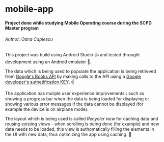 # mobile-app
#### Project done while studying Mobile Operating course during the SCPD Master program

###### Author: Oana Caplescu

This project was build using Android Studio :+1: and tested throught development using an Android emulator :iphone:.

The data which is being used to populate the application is being retrieved from [Google's Books API](https://developers.google.com/books/) by making calls to the API using a [Google developer's authetification KEY](https://cloud.google.com/docs/authentication/api-keys). :point_up:

The application has muliple user experience improvements :telephone_receiver: such as showing a progress bar when the data is being loaded for displaying or showing various error messages if the data cannot be displayed (for example the device is on airplane mode). 

The layout which is being used is called _Recycler view_ for caching data and reusing existing views - when scrolling is being done (for example) and new data needs to be loaded, this view is authomatically filling the elements in the UI with new data, thus optimizing the app using caching. :raised_hands:
